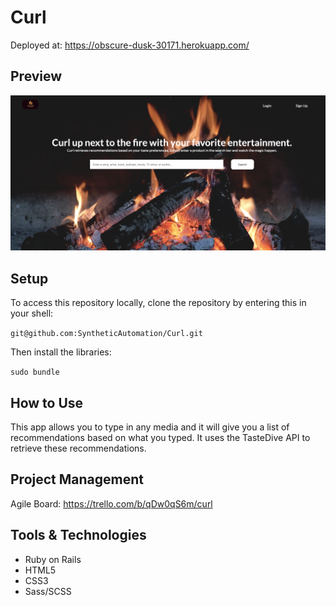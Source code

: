 # Curl
Deployed at: https://obscure-dusk-30171.herokuapp.com/

## Preview
!["Home Page"](/home.png "Dashboard")

## Setup

To access this repository locally, clone the repository by entering this in your shell:

`git@github.com:SyntheticAutomation/Curl.git`

Then install the libraries:

`sudo bundle`

## How to Use

This app allows you to type in any media and it will give you a list of recommendations based on what you typed. It uses the TasteDive API to retrieve these recommendations.

## Project Management
Agile Board: https://trello.com/b/qDw0qS6m/curl

## Tools & Technologies
- Ruby on Rails
- HTML5
- CSS3
- Sass/SCSS


